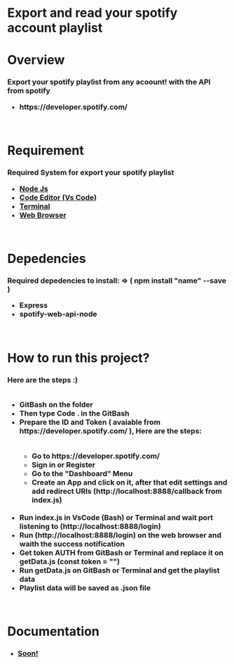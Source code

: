 # Export and read your spotify account playlist
<h1> Overview </h1>
  <h3> Export your spotify playlist from any acoount! with the API from spotify <br> 
  <ul> 
    <li> https://developer.spotify.com/ </li> 
  </ul> 
</h3> <br>

<h1> Requirement </h1>
  <h3> Required System for export your spotify playlist <br>
<ul>
  <li> <a href="https://nodejs.org"> Node Js </a> </li>
  <li> <a href="https://code.visualstudio.com"> Code Editor (Vs Code) </a> </li>
  <li> <a href="https://www.microsoft.com/en-us/p/windows-terminal/9n0dx20hk701#activetab=pivot:overviewtab"> Terminal </a> </li>
  <li> <a href="https://chrome.com"> Web Browser </a> </li>
  </ul>
</h3> <br>

<h1> Depedencies </h1>
  <h3> Required depedencies to install: => ( npm install "name" --save ) <br>
 <ul>
  <li> Express  </li> 
  <li> spotify-web-api-node </li>
  </ul>
</h3> <br>

<h1> How to run this project? </h1>
  <h3> Here are the steps :) <br></br>
 <ul>
  <li> GitBash on the folder </li>
  <li> Then type Code . in the GitBash </li>
  <li> Prepare the ID and Token ( avaiable from https://developer.spotify.com/ ), Here are the steps: </li> <br>
 
   <ul>
    <li>  Go to https://developer.spotify.com/ </li>
    <li>  Sign in or Register </li>
    <li>  Go to the "Dashboard" Menu </li>
    <li>  Create an App and click on it, after that edit settings and add redirect URls (http://localhost:8888/callback from index.js)</li> </ul> <br>
  
  <li> Run index.js in VsCode (Bash) or Terminal and wait port listening to (http://localhost:8888/login) </li>
  <li> Run (http://localhost:8888/login) on the web browser and waith the success notification </li>
  <li> Get token AUTH from GitBash or Terminal and replace it on getData.js (const token = "") </li>
  <li> Run getData.js on GitBash or Terminal and get the playlist data </li>
  <li> Playlist data will be saved as .json file </li>
 </ul>
</h3> <br>

<h1> Documentation </h1>
  <ul>
  <li> <h3> <a href = "https://apiary.io/"> Soon! </a> </h3> </li>
  </ul>
  
